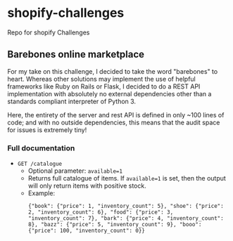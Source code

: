 # shopify-challenges
Repo for shopify Challenges

## Barebones online marketplace

For my take on this challenge, I decided to take the word "barebones" to heart. 
Whereas other solutions may implement the use of helpful frameworks like Ruby on 
Rails or Flask, I decided to do a REST API implementation with absolutely no 
external dependencies other than a standards compliant interpreter of Python 3.

Here, the entirety of the server and rest API is defined in only ~100 lines of 
code; and with no outside dependencies, this means that the audit space for 
issues is extremely tiny!

### Full documentation

- `GET /catalogue`
  - Optional parameter: `available=1`
  - Returns full catalogue of items. If `available=1` is set, then the output 
      will only return items with positive stock.
  - Example:
    ```
    {"book": {"price": 1, "inventory_count": 5}, "shoe": {"price": 2, "inventory_count": 6}, "food": {"price": 3, "inventory_count": 7}, "bark": {"price": 4, "inventory_count": 8}, "bazz": {"price": 5, "inventory_count": 9}, "booo": {"price": 100, "inventory_count": 0}}
    ```
